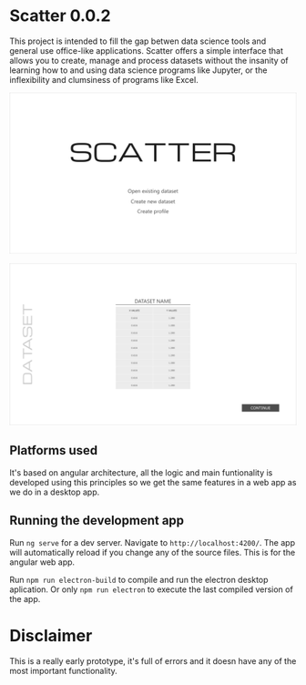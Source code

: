 # Scatter 0.0.2

This project is intended to fill the gap betwen data science tools and general use office-like applications. Scatter offers a simple interface that allows you to create, manage and process datasets without the insanity of learning how to and using data science programs like Jupyter, or the inflexibility and clumsiness of programs like Excel.

![alt text](https://github.com/AlbertoCaballero/scatter/blob/master/src/assets/g1493.png)

![alt text](https://github.com/AlbertoCaballero/scatter/blob/master/src/assets/g1196.png)

## Platforms used

It's based on angular architecture, all the logic and main funtionality is developed using this principles so we get the same features in a web app as we do in a desktop app.

## Running the development app

Run `ng serve` for a dev server. Navigate to `http://localhost:4200/`. The app will automatically reload if you change any of the source files. This is for the angular web app.

Run `npm run electron-build` to compile and run the electron desktop aplication. Or only `npm run electron` to execute the last compiled version of the app.

# Disclaimer

This is a really early prototype, it's full of errors and it doesn have any of the most important functionality. 
